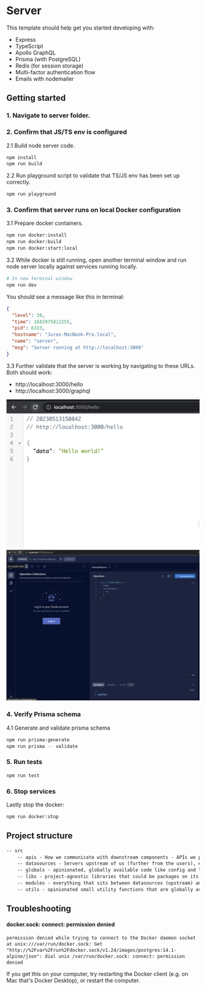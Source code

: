 # Server

This template should help get you started developing with:

- Express
- TypeScript
- Apollo GraphQL
- Prisma (with PostgreSQL)
- Redis (for session storage)
- Multi-factor authentication flow
- Emails with nodemailer

## Getting started

### 1. Navigate to server folder.

### 2. Confirm that JS/TS env is configured

2.1 Build node server code.

```sh
npm install
npm run build
```

2.2 Run playground script to validate that TS/JS env has been set up correctly.

```sh
npm run playground
```

### 3. Confirm that server runs on local Docker configuration

3.1 Prepare docker containers.

```sh
npm run docker:install
npm run docker:build
npm run docker:start:local
```

3.2 While docker is still running, open another terminal window and
run node server locally against services running locally.

```sh
# In new terminal window
npm run dev
```

You should see a message like this in terminal:

```json
{
  "level": 30,
  "time": 1683975812255,
  "pid": 6333,
  "hostname": "Juros-MacBook-Pro.local",
  "name": "server",
  "msg": "Server running at http://localhost:3000"
}
```

3.3 Further validate that the server is working by navigating to these URLs. Both should work:

- http://localhost:3000/hello
- http://localhost:3000/graphql

![Server Hello response](./docs/media/server-hello.png)
![Server Apollo playground](./docs/media/server-apollo-playground.png)

### 4. Verify Prisma schema

4.1 Generate and validate prisma schema

```sh
npm run prisma:generate
npm run prisma -- validate
```

### 5. Run tests

```sh
npm run test
```

### 6. Stop services

Lastly stop the docker:

```sh
npm run docker:stop
```

## Project structure

```txt
-- src
    -- apis - How we communicate with downstream components - APIs we provide
    -- datasources - Servers upstream of us (further from the users), e.g. databases
    -- globals - opinionated, globally available code like config and loggers
    -- libs - project-agnostic libraries that could be packages on its own
    -- modules - everything that sits between datasources (upstream) and apis (downstream)
    -- utils - opinionated small utility functions that are globally available (NOTE: Use this VERY, VERY seldom!)
```

## Troubleshooting

#### docker.sock: connect: permission denied

```
permission denied while trying to connect to the Docker daemon socket at unix:///var/run/docker.sock: Get "http://%2Fvar%2Frun%2Fdocker.sock/v1.24/images/postgres:14.1-alpine/json": dial unix /var/run/docker.sock: connect: permission denied
```

If you get this on your computer, try restarting the Docker client (e.g. on Mac that's Docker Desktop), or restart the computer.
